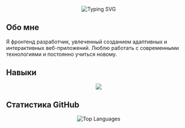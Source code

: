 <p align="center">
  <img src="https://readme-typing-svg.herokuapp.com?font=Fira+Code&size=24&pause=1000&color=F75C7E&width=435&lines=Привет%2C+я+фронтенд+разработчик;Создаю+классные+веб-приложения" alt="Typing SVG" />
</p>

## Обо мне

Я фронтенд разработчик, увлеченный созданием адаптивных и интерактивных веб-приложений. Люблю работать с современными технологиями и постоянно учиться новому.

## Навыки

<p align="center">
  <a href="https://skillicons.dev">
    <img src="https://skillicons.dev/icons?i=html,css,js,ts,react" />
  </a>
</p>

## Статистика GitHub

<p align="center">
  <img src="https://github-readme-stats.vercel.app/api/top-langs/?username=vovavish&layout=compact&theme=radical" alt="Top Languages" />
</p>

<!--
**vovavish/vovavish** is a ✨ _special_ ✨ repository because its `README.md` (this file) appears on your GitHub profile.

Here are some ideas to get you started:

- 🔭 I’m currently working on ...
- 🌱 I’m currently learning ...
- 👯 I’m looking to collaborate on ...
- 🤔 I’m looking for help with ...
- 💬 Ask me about ...
- 📫 How to reach me: ...
- 😄 Pronouns: ...
- ⚡ Fun fact: ...
-->
